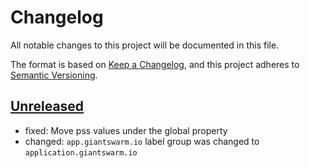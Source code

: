 # Changelog

All notable changes to this project will be documented in this file.

The format is based on [Keep a Changelog](https://keepachangelog.com/en/1.0.0/),
and this project adheres to [Semantic Versioning](https://semver.org/spec/v2.0.0.html).

## [Unreleased]

- fixed: Move pss values under the global property
- changed: `app.giantswarm.io` label group was changed to `application.giantswarm.io`

[Unreleased]: https://github.com/giantswarm/{APP-NAME}/tree/main
